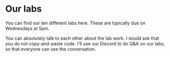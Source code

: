 # Our labs

You can find our ten different labs here. These are typically due on Wednesdays at 5pm.

You can absolutely talk to each other about the lab work. I would ask that you do not copy-and-paste code. I'll use our Discord to do Q&A on our labs, so that everyone can see the conversation.